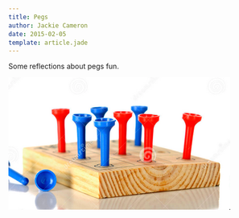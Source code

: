 ```yaml
---
title: Pegs
author: Jackie Cameron
date: 2015-02-05
template: article.jade
---
```


Some reflections about pegs fun.

![pegs](pegs.png)

